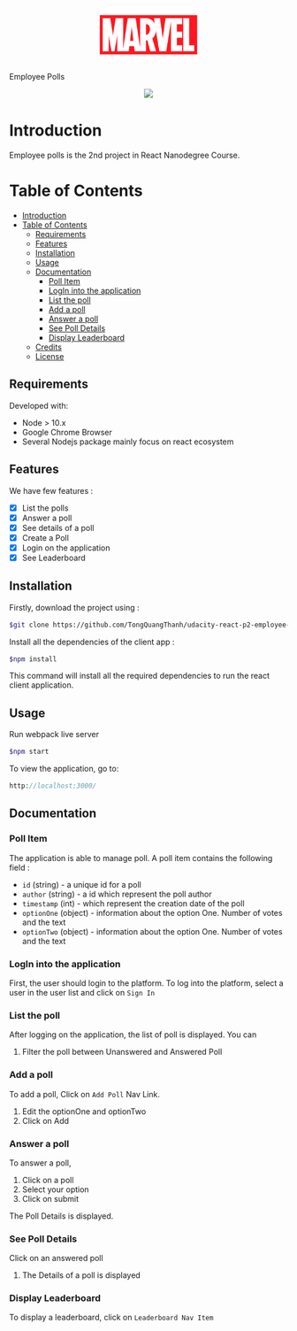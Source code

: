 <p align="center">
  <img height="100px" src="./public/logo192.png">
  <p>Employee Polls</p>
</p>
<p align="center">
<a href="https://travis-ci.org/Kemsty2/udacity-capstone">
    <img src="https://travis-ci.org/Kemsty2/udacity-capstone.svg?branch=master">
</a>
</p>

# Introduction

Employee polls is the 2nd project in React Nanodegree Course.

# Table of Contents

- [Introduction](#introduction)
- [Table of Contents](#table-of-contents)
  - [Requirements](#requirements)
  - [Features](#features)
  - [Installation](#installation)
  - [Usage](#usage)
  - [Documentation](#documentation)
    - [Poll Item](#poll-item)
    - [LogIn into the application](#login-into-the-application)
    - [List the poll](#list-the-poll)
    - [Add a poll](#add-a-poll)
    - [Answer a poll](#answer-a-poll)
    - [See Poll Details](#see-poll-details)
    - [Display Leaderboard](#display-leaderboard)
  - [Credits](#credits)
  - [License](#license)

## Requirements

Developed with:
- Node > 10.x
- Google Chrome Browser
- Several Nodejs package mainly focus on react ecosystem

## Features

We have few features :

- [x] List the polls
- [x] Answer a poll
- [x] See details of a poll
- [x] Create a Poll
- [x] Login on the application
- [x] See Leaderboard

## Installation

Firstly, download the project using :

``` bash
$git clone https://github.com/TongQuangThanh/udacity-react-p2-employee-poll

```

Install all the dependencies of the client app :

```bash
$npm install
```

This command will install all the required dependencies to run the react client application.

## Usage

Run webpack live server

```bash
$npm start
```

To view the application, go to:

```php
http://localhost:3000/
```

## Documentation

### Poll Item

The application is able to manage poll. A poll item contains the following field :

- `id` (string) - a unique id for a poll
- `author` (string) - a id which represent the poll author
- `timestamp` (int) - which represent the creation date of the poll
- `optionOne` (object) - information about the option One. Number of votes and the text
- `optionTwo` (object) - information about the option One. Number of votes and the text

### LogIn into the application

First,  the user should login to the platform. To log into the platform,
select a user in the user list and click on `Sign In`

### List the poll

After logging on the application, the list of poll is displayed. You can

1. Filter the poll between Unanswered and Answered Poll

### Add a poll

To add a poll, Click on `Add Poll` Nav Link.

1. Edit the optionOne and optionTwo
2. Click on Add

### Answer a poll

To answer a poll,

1. Click on a poll
2. Select your option
3. Click on submit

The Poll Details is displayed.

### See Poll Details

Click on an answered poll

1. The Details of a poll is displayed

### Display Leaderboard

To display a leaderboard, click on `Leaderboard Nav Item`
